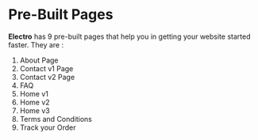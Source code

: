 # Pre-Built Pages

**Electro** has 9 pre-built pages that help you in getting your website started faster. They are :

1. About Page
2. Contact v1 Page
3. Contact v2 Page
4. FAQ
5. Home v1
6. Home v2
7. Home v3
8. Terms and Conditions
9. Track your Order







